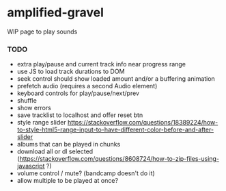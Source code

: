 # amplified-gravel

WIP page to play sounds

### TODO

- extra play/pause and current track info near progress range
- use JS to load track durations to DOM
- seek control should show loaded amount and/or a buffering animation
- prefetch audio (requires a second Audio element)
- keyboard controls for play/pause/next/prev
- shuffle
- show errors
- save tracklist to localhost and offer reset btn
- style range slider https://stackoverflow.com/questions/18389224/how-to-style-html5-range-input-to-have-different-color-before-and-after-slider
- albums that can be played in chunks
- download all or dl selected (https://stackoverflow.com/questions/8608724/how-to-zip-files-using-javascript ?)
- volume control / mute? (bandcamp doesn't do it)
- allow multiple to be played at once?

